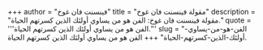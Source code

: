 +++
author = "فينسنت فان غوخ"
title = "مقولة فينسنت فان غوخ"
description = "مقولة فينسنت فان غوخ: الفن هو من يساوي أولئك الذين كسرتهم الحياة."
quote = '''الفن هو من يساوي أولئك الذين كسرتهم الحياة.'''
slug = "الفن-هو-من-يساوي-أولئك-الذين-كسرتهم-الحياة"
+++
الفن هو من يساوي أولئك الذين كسرتهم الحياة.
